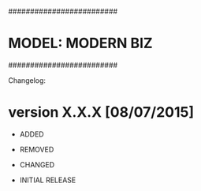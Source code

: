 #########################
#   MODEL: MODERN BIZ   #
#########################

Changelog:

version X.X.X [08/07/2015]
===========================
- ADDED
- REMOVED
- CHANGED

- INITIAL RELEASE